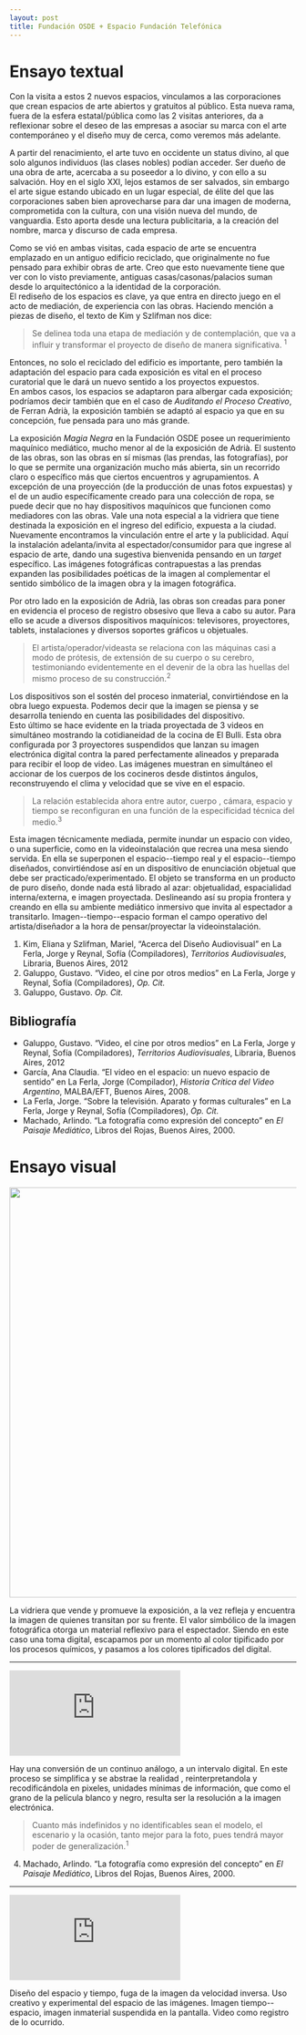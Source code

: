 ```yaml
---
layout: post
title: Fundación OSDE + Espacio Fundación Telefónica
---
```


# Ensayo textual
Con la visita a estos 2 nuevos espacios, vinculamos a las corporaciones que crean espacios de arte abiertos y gratuitos al público. Esta nueva rama, fuera de la esfera estatal/pública como las 2 visitas anteriores, da a reflexionar sobre el deseo de las empresas a asociar su marca con el arte contemporáneo y el diseño muy de cerca, como veremos más adelante.

A partir del renacimiento, el arte tuvo en occidente un status divino, al que solo algunos individuos (las clases nobles) podían acceder. Ser dueño de una obra de arte, acercaba a su poseedor a lo divino, y con ello a su salvación. Hoy en el siglo XXI, lejos estamos de ser salvados, sin embargo el arte sigue estando ubicado en un lugar especial, de élite del que las corporaciones saben bien aprovecharse para dar una imagen de moderna, comprometida con la cultura, con una visión nueva del mundo, de vanguardia. Esto aporta desde una lectura publicitaria, a la creación del nombre, marca y discurso de cada empresa.

Como se vió en ambas visitas, cada espacio de arte se encuentra emplazado en un antiguo edificio reciclado, que originalmente no fue pensado para exhibir obras de arte. Creo que esto nuevamente tiene que ver con lo visto previamente, antiguas casas/casonas/palacios suman desde lo arquitectónico a la identidad de la corporación.  
El rediseño de los espacios es clave, ya que entra en directo juego en el acto de mediación, de experiencia con las obras. Haciendo mención a piezas de diseño, el texto de Kim y Szlifman nos dice:

> Se delinea toda una etapa de mediación y de contemplación, que va a influir y transformar el proyecto de diseño de manera significativa. <sup>1</sup>

Entonces, no solo el reciclado del edificio es importante, pero también la adaptación del espacio para cada exposición es vital en el proceso curatorial que le dará un nuevo sentido a los proyectos expuestos.  
En ambos casos, los espacios se adaptaron para albergar cada exposición; podríamos decir también que en el caso de *Auditando el Proceso Creativo*, de Ferran Adrià, la exposición también se adaptó al espacio ya que en su concepción, fue pensada para uno más grande.

La exposición *Magia Negra* en la Fundación OSDE posee un requerimiento maquínico mediático, mucho menor al de la exposición de Adrià. El sustento de las obras, son las obras en sí mismas (las prendas, las fotografías), por lo que se permite una organización mucho más abierta, sin un recorrido claro o específico más que ciertos encuentros y agrupamientos. A excepción de una proyección (de la producción de unas fotos expuestas) y el de un audio específicamente creado para una colección de ropa, se puede decir que no hay dispositivos maquínicos que funcionen como mediadores con las obras. Vale una nota especial a la vidriera que tiene destinada la exposición en el ingreso del edificio, expuesta a la ciudad. Nuevamente encontramos la vinculación entre el arte y la publicidad. Aquí la instalación adelanta/invita al espectador/consumidor para que ingrese al espacio de arte, dando una sugestiva bienvenida pensando en un *target* específico.
Las imágenes fotográficas contrapuestas a las prendas expanden las posibilidades poéticas de la imagen al complementar el sentido simbólico de la imagen obra y la imagen fotográfica.

Por otro lado en la exposición de Adrià, las obras son creadas para poner en evidencia el proceso de registro obsesivo que lleva a cabo su autor. Para ello se acude a diversos dispositivos maquínicos: televisores, proyectores, tablets, instalaciones y diversos soportes gráficos u objetuales.

> El artista/operador/videasta se relaciona con las máquinas casi a modo de prótesis, de extensión de su cuerpo o su cerebro, testimoniando evidentemente en el devenir de la obra las huellas del mismo proceso de su construcción.<sup>2</sup>

Los dispositivos son el sostén del proceso inmaterial, convirtiéndose en la obra luego expuesta. Podemos decir que la imagen se piensa y se desarrolla teniendo en cuenta las posibilidades del dispositivo.  
Esto último se hace evidente en la triada proyectada de 3 videos en simultáneo mostrando la cotidianeidad de la cocina de El Bulli. Esta obra configurada por 3 proyectores suspendidos que lanzan su imagen electrónica digital contra la pared perfectamente alineados y preparada para recibir el loop de video. Las imágenes muestran en simultáneo el accionar de los cuerpos de los cocineros desde distintos ángulos, reconstruyendo el clima y velocidad que se vive en el espacio.

> La relación establecida ahora entre autor, cuerpo , cámara, espacio y tiempo se reconfiguran en una función de la especificidad técnica del medio.<sup>3</sup>

Esta imagen técnicamente mediada, permite inundar un espacio con video, o una superficie, como en la videoinstalación que recrea una mesa siendo servida. En ella se superponen el espacio--tiempo real y el espacio--tiempo diseñados, convirtiéndose así en un dispositivo de enunciación objetual que debe ser practicado/experimentado. El objeto se transforma en un producto de puro diseño, donde nada está librado al azar: objetualidad, espacialidad interna/externa, e imagen proyectada. Deslineando así su propia frontera y creando en ella su ambiente mediático inmersivo que invita al espectador a transitarlo. Imagen--tiempo--espacio forman el campo operativo del artista/diseñador a la hora de pensar/proyectar la videoinstalación.

1.  Kim, Eliana y Szlifman, Mariel, “Acerca del Diseño Audiovisual” en La Ferla, Jorge y Reynal, Sofía (Compiladores), *Territorios Audiovisuales*, Libraria, Buenos Aires, 2012
2. Galuppo, Gustavo. “Video, el cine por otros medios” en La Ferla, Jorge y Reynal, Sofía (Compiladores), *Op. Cit.*
3. Galuppo, Gustavo. *Op. Cit.*


## Bibliografía  

- Galuppo, Gustavo. “Video, el cine por otros medios” en La Ferla, Jorge y Reynal, Sofía (Compiladores), *Territorios Audiovisuales*, Libraria, Buenos Aires, 2012  
- García, Ana Claudia. “El video en el espacio: un nuevo espacio de sentido” en La Ferla, Jorge (Compilador), *Historia Crítica del Video Argentino*, MALBA/EFT, Buenos Aires, 2008.  
- La Ferla, Jorge. “Sobre la televisión. Aparato y formas culturales” en La Ferla, Jorge y Reynal, Sofía (Compiladores), *Op. Cit.*  
- Machado, Arlindo. “La fotografía como expresión del concepto” en *El Paisaje Mediático*, Libros del Rojas, Buenos Aires, 2000.  


# Ensayo visual

<img src="{{ site.baseurl }}/img/2.a-IMG_20160413_141106.jpg" width="720">

La vidriera que vende y promueve la exposición, a la vez refleja y encuentra la imagen de quienes transitan por su frente. El valor simbólico de la imagen fotográfica otorga un material reflexivo para el espectador. Siendo en este caso una toma digital, escapamos por un momento al color tipificado por los procesos químicos, y pasamos a los colores tipificados del digital.

---

<div class='embed-container'><iframe src='https://www.youtube.com/embed/uYnYhUur-kQ' frameborder='0' allowfullscreen></iframe></div>

Hay una conversión de un continuo análogo, a un intervalo digital. En este proceso se simplifica y se abstrae la realidad , reinterpretandola y recodificándola en pixeles, unidades mínimas de información, que como el grano de la película blanco y negro, resulta ser la resolución a la imagen electrónica.

> Cuanto más indefinidos y no identificables sean el modelo, el escenario y la ocasión, tanto mejor para la foto, pues tendrá mayor poder de generalización.<sup>1</sup>

4. Machado, Arlindo. “La fotografía como expresión del concepto” en *El Paisaje Mediático*, Libros del Rojas, Buenos Aires, 2000.

---

<div class='embed-container'><iframe src='https://www.youtube.com/embed/HEH3Bdwtl44' frameborder='0' allowfullscreen></iframe></div>

Diseño del espacio y tiempo, fuga de la imagen da velocidad inversa. Uso creativo y experimental del espacio de las imágenes. Imagen tiempo--espacio, imagen inmaterial suspendida en la pantalla. Video como registro de lo ocurrido.

